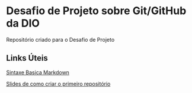 # Desafio de Projeto sobre Git/GitHub da DIO

Repositório criado para o Desafio de Projeto

## Links Úteis

[Sintaxe Basica Markdown](https://www.markdownguide.org/basic-syntax/)

[Slides de como criar o primeiro repositório](https://drive.google.com/file/d/1IZu0qohv1JOmxjEra1lknDiiStU68bl4/view)



